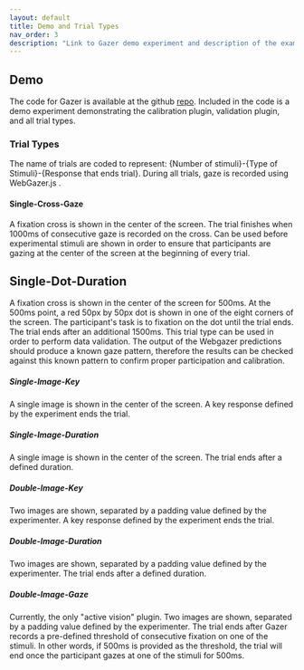 ```yaml
---
layout: default
title: Demo and Trial Types
nav_order: 3
description: "Link to Gazer demo experiment and description of the example trial types."
---
```


## Demo
  
The code for Gazer is available at the github [repo](https://gazer-demo.herokuapp.com/). Included in the code is a demo experiment demonstrating the calibration plugin, validation plugin, and all trial types.
  
### Trial Types
  
The name of trials are coded to represent: {Number of stimuli}-{Type of Stimuli}-{Response that ends trial}. During all trials, gaze is recorded using WebGazer.js .

#### Single-Cross-Gaze

A fixation cross is shown in the center of the screen. The trial finishes when 1000ms of consecutive gaze is recorded on the cross. Can be used before experimental stimuli are shown in order to ensure that participants are gazing at the center of the screen at the beginning of every trial.

## Single-Dot-Duration

A fixation cross is shown in the center of the screen for 500ms. At the 500ms point, a red 50px by 50px dot is shown in one of the eight corners of the screen. The participant's task is to fixation on the dot until the trial ends. The trial ends after an additional 1500ms.
This trial type can be used in order to perform data validation. The output of the Webgazer predictions should produce a known gaze pattern, therefore the results can be checked against this known pattern to confirm proper participation and calibration.
  
##### Single-Image-Key
  
A single image is shown in the center of the screen. A key response defined by the experiment ends the trial.
 
##### Single-Image-Duration
  
A single image is shown in the center of the screen. The trial ends after a defined duration.

##### Double-Image-Key
  
Two images are shown, separated by a padding value defined by the experimenter. A key response defined by the experiment ends the trial.
  
##### Double-Image-Duration
  
Two images are shown, separated by a padding value defined by the experimenter. The trial ends after a defined duration.

##### Double-Image-Gaze
  
Currently, the only "active vision" plugin. Two images are shown, separated by a padding value defined by the experimenter. The trial ends after Gazer records a pre-defined threshold of consecutive fixation on one of the stimuli. In other words, if 500ms is provided as the threshold, the trial will end once the participant gazes at one of the stimuli for 500ms.
